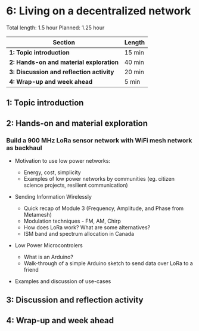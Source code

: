 # 6: Living on a decentralized network

Total length:  1.5 hour
Planned:      1.25 hour

| **Section**                                        | **Length** |
|----------------------------------------------------|------------|
| **1: Topic introduction**                          | 15 min     |
| **2: Hands-on and material exploration**           | 40 min     |
| **3: Discussion and reflection activity**          | 20 min     |
| **4: Wrap-up and week ahead**                      | 5 min      |

## 1: Topic introduction



## 2: Hands-on and material exploration

### Build a 900 MHz LoRa sensor network with WiFi mesh network as backhaul

- Motivation to use low power networks:  
  * Energy, cost, simplicity  
  * Examples of low power networks by communities (eg. citizen science projects, resilient communication)

- Sending Information Wirelessly
  * Quick recap of Module 3 (Frequency, Amplitude, and Phase from Metamesh)
  * Modulation techniques - FM, AM, Chirp
  * How does LoRa work? What are some alternatives?
  * ISM band and spectrum allocation in Canada

- Low Power Microcontrolers
  * What is an Arduino?
  * Walk-through of a simple Arduino sketch to send data over LoRa to a friend

- Examples and discussion of use-cases

## 3: Discussion and reflection activity


## 4: Wrap-up and week ahead

